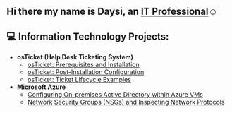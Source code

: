 ## Hi there my name is Daysi, an <a href="https://linkedin.com/in/DaysiRetana">IT Professional</a>☺</h1>

<h2> 💻 Information Technology Projects:</h2>

- <b>osTicket (Help Desk Ticketing System)</b>
  - [osTicket: Prerequisites and Installation](https://github.com/daysiret/osticket-prereqs)
  - [osTicket: Post-Installation Configuration](https://github.com/daysiret/post-install-config)
  - [osTicket: Ticket Lifecycle Examples](https://github.com/joshmadakorcc/ticket-lifecycle)
- <b>Microsoft Azure</b>
  - [Configuring On-premises Active Directory within Azure VMs](https://github.com/joshmadakorcc/configure-ad)
  - [Network Security Groups (NSGs) and Inspecting Network Protocols](https://github.com/joshmadakorcc/azure-network-protocols)

